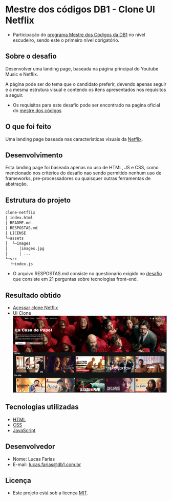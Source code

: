 # Mestre dos códigos DB1 - Clone UI Netflix
- Participação do [programa Mestre dos Códigos da DB1](https://mestredoscodigos.com.br/) no nível escudeiro, sendo este o primeiro nível obrigatório.

## Sobre o desafio

Desenvolver uma landing page, baseada na página principal do Youtube Music e Netflix.

A página pode ser do tema que o candidato preferir, devendo apenas seguir e a mesma estrutura visual e contendo os itens apresentados nos requisitos a seguir.

- Os requisitos para este desafio pode ser encontrado na pagina oficial do [mestre dos códigos](https://https://db1group.github.io/mestre-dos-codigos/#/frontend)

## O que foi feito
Uma landing page baseada nas caracteristicas visuais da [Netflix](https://https://www.netflix.com/browse).

## Desenvolvimento
Esta landing page foi baseada apenas no uso de HTML, JS e CSS, como mencionado nos critérios do desafio nao sendo permitido nenhum uso de frameworks, pre-processadores ou quaisquer outras ferramentas de abstração.

## Estrutura do projeto
```
clone-netflix
| index.html
│ README.md
│ RESPOSTAS.md
| LICENSE
└─assets
│  └─images
│     │images.jpg
│     │ ...
└─src
  └─index.js
```
- O arquivo RESPOSTAS.md consiste no questionario exigido no [desafio](https://https://https://db1group.github.io/mestre-dos-codigos/#/frontend) que consiste em 21 perguntas sobre tecnologias front-end.

## Resultado obtido
- [Acessar clone Netflix](https://mestre-codigo-db-1-clone-netflix.vercel.app/)
- UI Clone
  <img src="./assets/images/resultado.png" title="UI Clone Netflix">

## Tecnologias utilizadas

- [HTML](https://developer.mozilla.org/pt-BR/docs/Web/HTML)
- [CSS](https://developer.mozilla.org/pt-BR/docs/Web/CSS)
- [JavaScript](https://developer.mozilla.org/en-US/docs/Web/JavaScript)

## Desenvolvedor
- Nome: Lucas Farias
- E-mail: lucas.farias@db1.com.br
## Licença

- Este projeto está sob a licença [MIT](LICENSE).
